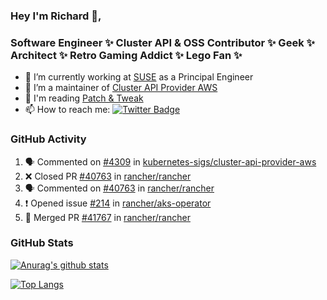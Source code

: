 ### Hey I'm Richard 👋, 

<h3 align="left">Software Engineer ✨ Cluster API & OSS Contributor ✨ Geek ✨ Architect ✨ Retro Gaming Addict ✨ Lego Fan ✨</h3>

- 🔭 I’m currently working at [SUSE](https://www.suse.com/) as a Principal Engineer
- 👯 I’m a maintainer of [Cluster API Provider AWS](https://github.com/kubernetes-sigs/cluster-api-provider-aws)
- 💬 I'm reading [Patch & Tweak](https://bjooks.com/products/patch-tweak-exploring-modular-synthesis)
- 📫 How to reach me: [![Twitter Badge](https://img.shields.io/badge/-@fruit_case-00acee?style=flat&logo=Twitter&logoColor=white)](https://twitter.com/intent/follow?screen_name=fruit_case "Follow on Twitter")

### GitHub Activity 

<!--START_SECTION:activity-->
1. 🗣 Commented on [#4309](https://github.com/kubernetes-sigs/cluster-api-provider-aws/issues/4309) in [kubernetes-sigs/cluster-api-provider-aws](https://github.com/kubernetes-sigs/cluster-api-provider-aws)
2. ❌ Closed PR [#40763](https://github.com/rancher/rancher/pull/40763) in [rancher/rancher](https://github.com/rancher/rancher)
3. 🗣 Commented on [#40763](https://github.com/rancher/rancher/issues/40763) in [rancher/rancher](https://github.com/rancher/rancher)
4. ❗ Opened issue [#214](https://github.com/rancher/aks-operator/issues/214) in [rancher/aks-operator](https://github.com/rancher/aks-operator)
5. 🎉 Merged PR [#41767](https://github.com/rancher/rancher/pull/41767) in [rancher/rancher](https://github.com/rancher/rancher)
<!--END_SECTION:activity-->

### GitHub Stats

[![Anurag's github stats](https://github-readme-stats.vercel.app/api?username=richardcase&count_private=true&show_icons=true)](https://github.com/anuraghazra/github-readme-stats)

[![Top Langs](https://github-readme-stats.vercel.app/api/top-langs/?username=richardcase&hide=html&layout=compact)](https://github.com/anuraghazra/github-readme-stats)
